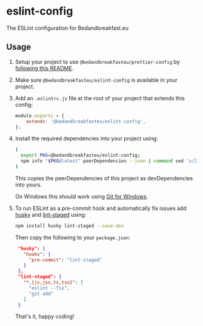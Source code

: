 # eslint-config

The ESLint configuration for Bedandbreakfast.eu

## Usage

1. Setup your project to use `@bedandbreakfasteu/prettier-config` by [following this README](https://github.com/bedandbreakfasteu/prettier-config#readme).

2. Make sure `@bedandbreakfasteu/eslint-config` is available in your project.

3. Add an `.eslintrc.js` file at the root of your project that extends this config:

    ```js
    module.exports = {
        extends: '@bedandbreakfasteu/eslint-config',
    };
    ```

4. Install the required dependencies into your project using:

    ```bash
    (
      export PKG=@bedandbreakfasteu/eslint-config;
      npm info "$PKG@latest" peerDependencies --json | command sed 's/[\{\},]//g ; s/: /@/g' | xargs npm install --save-dev
    )
    ```

    This copies the peerDependencies of this project as devDependencies into yours.

    On Windows this should work using [Git for Windows](https://gitforwindows.org/).

5. To run ESLint as a pre-commit hook and automatically fix issues add [husky](https://github.com/typicode/husky) and [lint-staged](https://github.com/okonet/lint-staged) using:

    ```bash
    npm install husky lint-staged --save-dev
    ```

    Then copy the following to your `package.json`:

    ```json
     "husky": {
       "hooks": {
         "pre-commit": "lint-staged"
       }
     },
     "lint-staged": {
       "*.{js,jsx,ts,tsx}": [
         "eslint --fix",
         "git add"
       ]
     }
    ```

    That's it, happy coding!
